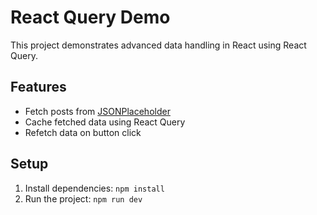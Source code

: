 # React Query Demo

This project demonstrates advanced data handling in React using React Query.

## Features
- Fetch posts from [JSONPlaceholder](https://jsonplaceholder.typicode.com/posts)
- Cache fetched data using React Query
- Refetch data on button click

## Setup
1. Install dependencies: `npm install`
2. Run the project: `npm run dev`
